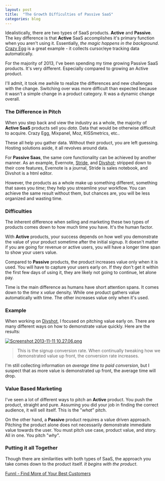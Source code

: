 ```yaml
---
layout: post
title:  "The Growth Difficulties of Passive SaaS"
categories: blog
---
```


Idealistically, there are two types of SaaS products. **Active** and **Passive**. The key difference is that **Active** SaaS accomplishes it's primary function when you aren't using it. Essentially, *the magic happens in the background*. [Crazy Egg](http://crazyegg.com) is a great example - it collects cursor/eye tracking data automatically.

For the majority of 2013, I've been spending my time growing Passive SaaS products. It's very different. Especially compared to growing an Active product.

I'll admit, it took me awhile to realize the differences and new challenges with the change. Switching over was more difficult than expected because it wasn't a simple change in a product category. It was a dynamic change overall.

### The Difference in Pitch
When you step back and view the industry as a whole, the majority of **Active SaaS** products sell you *data*. Data that would be otherwise difficult to acquire. Crazy Egg, Mixpanel, Moz, KISSmetrics, etc..

These all help you gather data. Without their product, you are left guessing. Hosting solutions aside, it all revolves around data.

For **Passive Saas**, the same core functionality can be achieved by another manner. As an example, Evernote, [Stride](https://strideapp.com), and [Divshot](http://divshot.com); stripped down to their core features, Evernote is a journal, Stride is sales notebook, and Divshot is a html editor.

However, the products as a whole make up something different, something that saves you *time*; they help you streamline your workflow. You can achieve the same result without them, but chances are, you will be less organized and wasting time.

### Difficulties
The inherent difference when selling and marketing these two types of products comes down to how much time you have. It's the human factor.

With **Active** products, your success depends on how well you demonstrate the value of your product sometime after the initial signup. It doesn't matter if you are going for revenue or active users, you will have a longer time span to show your users value.

Compared to **Passive** products, the product increases value only when it is used. You will have to capture your users early on. If they don't get it within the first few days of using it, they are likely not going to continue, let alone pay.

Time is the main difference as humans have short attention spans. It comes down to the *time* x *value* density. While one product gathers value automatically with time. The other increases value only when it's used.

### Example
When working on [Divshot](http://divshot.com), I focused on pitching value early on. There are many different ways on how to demonstrate value quickly. Here are the results:

[![Screenshot 2013-11-11 10.27.06.png](https://d23f6h5jpj26xu.cloudfront.net/gqvehav2q2vtq_small.png)](http://img.svbtle.com/gqvehav2q2vtq.png)

> This is the signup conversion rate. When continually tweaking how we demonstrated value up front, the conversion rate increases.

I'm still collecting information on *average time to paid conversion*, but I suspect that as more value is demonstrated up front, the average time will drop.

### Value Based Marketing
I've seen a lot of different ways to pitch an **Active** product. You push the product, straight and pure. Assuming you did your job in finding the correct audience, it will sell itself. This is the "*what*" pitch.

On the other hand, a **Passive** product requires a value driven approach. Pitching the product alone does not necessarily demonstrate immediate value towards the user. You must pitch use case, product value, and story. All in one. You pitch "*why*".

### Putting it all Together
Though there are similarities with both types of SaaS, the approach you take  comes down to the product itself. *It begins with the product*.

[Funnl - Find More of Your Best Customers](http://www.funnl.co)
